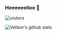
### Heeeeeelloo 👋

![visitors](https://visitor-badge.glitch.me/badge?page_id=velibor7)

![Velibor's github stats](https://github-readme-stats.vercel.app/api?username=velibor7)
